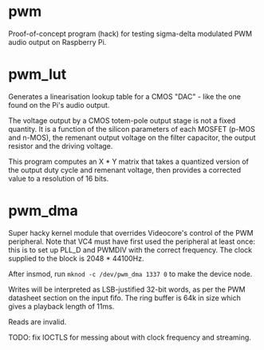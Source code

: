 pwm
===

Proof-of-concept program (hack) for testing sigma-delta modulated PWM audio output on Raspberry Pi.

pwm_lut
===
Generates a linearisation lookup table for a CMOS "DAC" - like the one found on the Pi's audio output.

The voltage output by a CMOS totem-pole output stage is not a fixed quantity. It is a function of the silicon parameters of each MOSFET (p-MOS and n-MOS), the remenant output voltage on the filter capacitor, the output resistor and the driving voltage.

This program computes an X * Y matrix that takes a quantized version of the output duty cycle and remenant voltage, then provides a corrected value to a resolution of 16 bits.


pwm_dma
===
Super hacky kernel module that overrides Videocore's control of the PWM peripheral. Note that VC4 must have first used the peripheral at least once: this is to set up PLL_D and PWMDIV with the correct frequency. The clock supplied to the block is 2048 * 44100Hz.

After insmod, run `mknod -c /dev/pwm_dma 1337 0` to make the device node.

Writes will be interpreted as LSB-justified 32-bit words, as per the PWM datasheet section on the input fifo. The ring buffer is 64k in size which gives a playback length of 11ms.

Reads are invalid.

TODO: fix IOCTLS for messing about with clock frequency and streaming.
